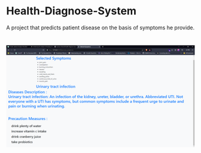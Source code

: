 # Health-Diagnose-System
A project that predicts patient disease on the basis of symptoms he provide.
#
![dash image](image/board.png)
